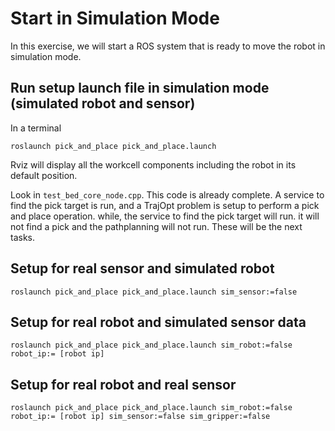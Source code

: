 # Start in Simulation Mode
In this exercise, we will start a ROS system that is ready to move the robot in simulation mode.

## Run setup launch file in simulation mode (simulated robot and sensor)

In a terminal
```
roslaunch pick_and_place pick_and_place.launch
```

Rviz will display all the workcell components including the robot in its default position. 

Look in ```test_bed_core_node.cpp```. This code is already complete. A service to find the pick target is run, and a TrajOpt problem is setup to perform a pick and place operation. while, the service to find the pick target will run. it will not find a pick and the pathplanning will not run. These will be the next tasks.

## Setup for real sensor and simulated robot
```
roslaunch pick_and_place pick_and_place.launch sim_sensor:=false
```

## Setup for real robot and simulated sensor data
```
roslaunch pick_and_place pick_and_place.launch sim_robot:=false robot_ip:= [robot ip]
```

## Setup for real robot and real sensor
```
roslaunch pick_and_place pick_and_place.launch sim_robot:=false robot_ip:= [robot ip] sim_sensor:=false sim_gripper:=false
```
